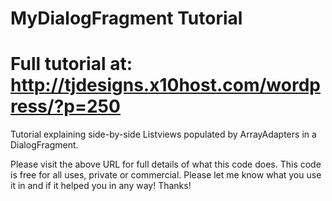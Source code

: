 # MyDialogFragment Tutorial
# Full tutorial at: http://tjdesigns.x10host.com/wordpress/?p=250
Tutorial explaining side-by-side Listviews populated by ArrayAdapters in a DialogFragment.

Please visit the above URL for full details of what this code does.
This code is free for all uses, private or commercial. Please let me 
know what you use it in and if it helped you in any way! Thanks!
